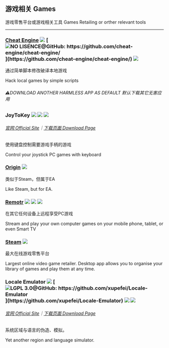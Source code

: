 ## 游戏相关   Games

游戏零售平台或游戏相关工具   Games Retailing or orther relevant tools

---

### [Cheat Engine](http://www.cheatengine.org/) ![](/assets/图片2.png) [![](/assets/open-source-icon.png "NO LISENCE@GitHub: https://github.com/cheat-engine/cheat-engine/")](https://github.com/cheat-engine/cheat-engine/) ![](/assets/united-states.png)

通过简单脚本修改破译本地游戏

Hack local games by simple scripts

###### ⚠️DOWNLOAD ANOTHER HARMLESS APP AS DEFAULT   默认下载其它无害应用

### JoyToKey ![](/assets/图片2.png) ![](/assets/united-states.png) ![](/assets/usb.png)

###### [官网 Official Site](http://joytokey.net/en/)｜[下载页面 Download Page](http://joytokey.net/en/download)

使用键盘控制需要游戏手柄的游戏

Control your joystick PC games with keyboard

### [Origin](https://www.origin.com/en-in/store/) ![](/assets/earth-globe.png)

类似于Steam，但属于EA

Like Steam, but for EA.

### [Remotr](http://remotrapp.com/) ![](/assets/图片2.png) ![](/assets/united-states.png) ![](/assets/multi_platform.png)

在其它任何设备上远程享受PC游戏

Stream and play your own computer games on your mobile phone, tablet, or even Smart TV

### [Steam](http://store.steampowered.com/) ![](/assets/earth-globe.png)

最大在线游戏零售平台

Largest online video game retailer. Desktop app allows you to organise your library of games and play them at any time.

### Locale Emulator ![](/assets/图片2.png) [![](/assets/open-source-icon.png "LGPL 3.0@GitHub: https://github.com/xupefei/Locale-Emulator")](https://github.com/xupefei/Locale-Emulator) ![](/assets/earth-globe.png) ![](/assets/usb.png)

###### [官网 Official Site](http://pooi.moe/Locale-Emulator/)｜[下载页面 Download Page](https://github.com/xupefei/Locale-Emulator/releases)

系统区域与语言的伪造、模拟。

Yet another region and language simulator.
